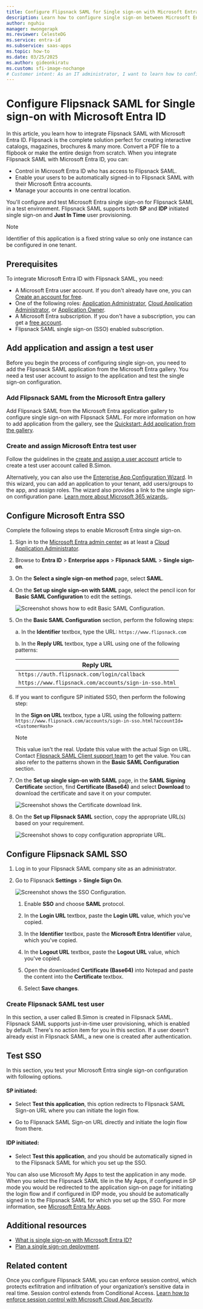 ```yaml
---
title: Configure Flipsnack SAML for Single sign-on with Microsoft Entra ID
description: Learn how to configure single sign-on between Microsoft Entra ID and Flipsnack SAML.
author: nguhiu
manager: mwongerapk
ms.reviewer: CelesteDG
ms.service: entra-id
ms.subservice: saas-apps
ms.topic: how-to
ms.date: 03/25/2025
ms.author: gideonkiratu
ms.custom: sfi-image-nochange
# Customer intent: As an IT administrator, I want to learn how to configure single sign-on between Microsoft Entra ID and Flipsnack SAML so that I can control who has access to Flipsnack SAML, enable automatic sign-in with Microsoft Entra accounts, and manage my accounts in one central location.
---
```


# Configure Flipsnack SAML for Single sign-on with Microsoft Entra ID

In this article, you learn how to integrate Flipsnack SAML with Microsoft Entra ID. Flipsnack is the complete solution perfect for creating interactive catalogs, magazines, brochures & many more. Convert a PDF file to a flipbook or make the entire design from scratch. When you integrate Flipsnack SAML with Microsoft Entra ID, you can:

* Control in Microsoft Entra ID who has access to Flipsnack SAML.
* Enable your users to be automatically signed-in to Flipsnack SAML with their Microsoft Entra accounts.
* Manage your accounts in one central location.

You'll configure and test Microsoft Entra single sign-on for Flipsnack SAML in a test environment. Flipsnack SAML supports both **SP** and **IDP** initiated single sign-on and **Just In Time** user provisioning.

> [!NOTE]
> Identifier of this application is a fixed string value so only one instance can be configured in one tenant.

## Prerequisites

To integrate Microsoft Entra ID with Flipsnack SAML, you need:

* A Microsoft Entra user account. If you don't already have one, you can [Create an account for free](https://azure.microsoft.com/free/?WT.mc_id=A261C142F).
* One of the following roles: [Application Administrator](/entra/identity/role-based-access-control/permissions-reference#application-administrator), [Cloud Application Administrator](/entra/identity/role-based-access-control/permissions-reference#cloud-application-administrator), or [Application Owner](/entra/fundamentals/users-default-permissions#owned-enterprise-applications).
* A Microsoft Entra subscription. If you don't have a subscription, you can get a [free account](https://azure.microsoft.com/free/).
* Flipsnack SAML single sign-on (SSO) enabled subscription.

## Add application and assign a test user

Before you begin the process of configuring single sign-on, you need to add the Flipsnack SAML application from the Microsoft Entra gallery. You need a test user account to assign to the application and test the single sign-on configuration.

<a name='add-flipsnack-saml-from-the-azure-ad-gallery'></a>

### Add Flipsnack SAML from the Microsoft Entra gallery

Add Flipsnack SAML from the Microsoft Entra application gallery to configure single sign-on with Flipsnack SAML. For more information on how to add application from the gallery, see the [Quickstart: Add application from the gallery](~/identity/enterprise-apps/add-application-portal.md).

<a name='create-and-assign-azure-ad-test-user'></a>

### Create and assign Microsoft Entra test user

Follow the guidelines in the [create and assign a user account](~/identity/enterprise-apps/add-application-portal-assign-users.md) article to create a test user account called B.Simon.

Alternatively, you can also use the [Enterprise App Configuration Wizard](https://portal.office.com/AdminPortal/home?Q=Docs#/azureadappintegration). In this wizard, you can add an application to your tenant, add users/groups to the app, and assign roles. The wizard also provides a link to the single sign-on configuration pane. [Learn more about Microsoft 365 wizards.](/microsoft-365/admin/misc/azure-ad-setup-guides). 

<a name='configure-azure-ad-sso'></a>

## Configure Microsoft Entra SSO

Complete the following steps to enable Microsoft Entra single sign-on.

1. Sign in to the [Microsoft Entra admin center](https://entra.microsoft.com) as at least a [Cloud Application Administrator](~/identity/role-based-access-control/permissions-reference.md#cloud-application-administrator).
1. Browse to **Entra ID** > **Enterprise apps** > **Flipsnack SAML** > **Single sign-on**.
1. On the **Select a single sign-on method** page, select **SAML**.
1. On the **Set up single sign-on with SAML** page, select the pencil icon for **Basic SAML Configuration** to edit the settings.

   ![Screenshot shows how to edit Basic SAML Configuration.](common/edit-urls.png "Basic Configuration")

1. On the **Basic SAML Configuration** section, perform the following steps:

    a. In the **Identifier** textbox, type the URL:
    `https://www.flipsnack.com`

    b. In the **Reply URL** textbox, type a URL using one of the following patterns:

    | **Reply URL** |
    |--------------|
    | `https://auth.flipsnack.com/login/callback` |
    | `https://www.flipsnack.com/accounts/sign-in-sso.html` |

1. If you want to configure SP initiated SSO, then perform the following step:

    In the **Sign on URL** textbox, type a URL using the following pattern:
    `https://www.flipsnack.com/accounts/sign-in-sso.html?accountId=<CustomerHash>`

    > [!Note]
    > This value isn't the real. Update this value with the actual Sign on URL. Contact [Flipsnack SAML Client support team](mailto:contact@flipsnack.com) to get the value. You can also refer to the patterns shown in the **Basic SAML Configuration** section.

1. On the **Set up single sign-on with SAML** page, in the **SAML Signing Certificate** section,  find **Certificate (Base64)** and select **Download** to download the certificate and save it on your computer.

    ![Screenshot shows the Certificate download link.](common/certificatebase64.png "Certificate")

1. On the **Set up Flipsnack SAML** section, copy the appropriate URL(s) based on your requirement.

	![Screenshot shows to copy configuration appropriate URL.](common/copy-configuration-urls.png "Metadata")

## Configure Flipsnack SAML SSO

1. Log in to your Flipsnack SAML company site as an administrator.

1. Go to Flipsnack **Settings** > **Single Sign On**.
    
    ![Screenshot shows the SSO Configuration.](./media/flipsnack-saml-tutorial/certificate.png "Configuration")

    1. Enable **SSO** and choose **SAML** protocol.

    1. In the **Login URL** textbox, paste the **Login URL** value, which you've copied.

    1. In the **Identifier** textbox, paste the **Microsoft Entra Identifier** value, which you've copied.
    
    1. In the **Logout URL** textbox, paste the **Logout URL** value, which you've copied.

    1. Open the downloaded **Certificate (Base64)** into Notepad and paste the content into the **Certificate** textbox.

    1. Select **Save changes**.

### Create Flipsnack SAML test user

In this section, a user called B.Simon is created in Flipsnack SAML. Flipsnack SAML supports just-in-time user provisioning, which is enabled by default. There's no action item for you in this section. If a user doesn't already exist in Flipsnack SAML, a new one is created after authentication.

## Test SSO 

In this section, you test your Microsoft Entra single sign-on configuration with following options. 

#### SP initiated:

* Select **Test this application**, this option redirects to Flipsnack SAML Sign-on URL where you can initiate the login flow.  

* Go to Flipsnack SAML Sign-on URL directly and initiate the login flow from there.

#### IDP initiated:

* Select **Test this application**, and you should be automatically signed in to the Flipsnack SAML for which you set up the SSO. 

You can also use Microsoft My Apps to test the application in any mode. When you select the Flipsnack SAML tile in the My Apps, if configured in SP mode you would be redirected to the application sign-on page for initiating the login flow and if configured in IDP mode, you should be automatically signed in to the Flipsnack SAML for which you set up the SSO. For more information, see [Microsoft Entra My Apps](/azure/active-directory/manage-apps/end-user-experiences#azure-ad-my-apps).

## Additional resources

* [What is single sign-on with Microsoft Entra ID?](~/identity/enterprise-apps/what-is-single-sign-on.md)
* [Plan a single sign-on deployment](~/identity/enterprise-apps/plan-sso-deployment.md).

## Related content

Once you configure Flipsnack SAML you can enforce session control, which protects exfiltration and infiltration of your organization’s sensitive data in real time. Session control extends from Conditional Access. [Learn how to enforce session control with Microsoft Cloud App Security](/cloud-app-security/proxy-deployment-aad).
